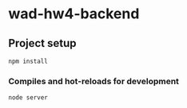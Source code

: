 # wad-hw4-backend

## Project setup
```
npm install
```

### Compiles and hot-reloads for development
```
node server
```
